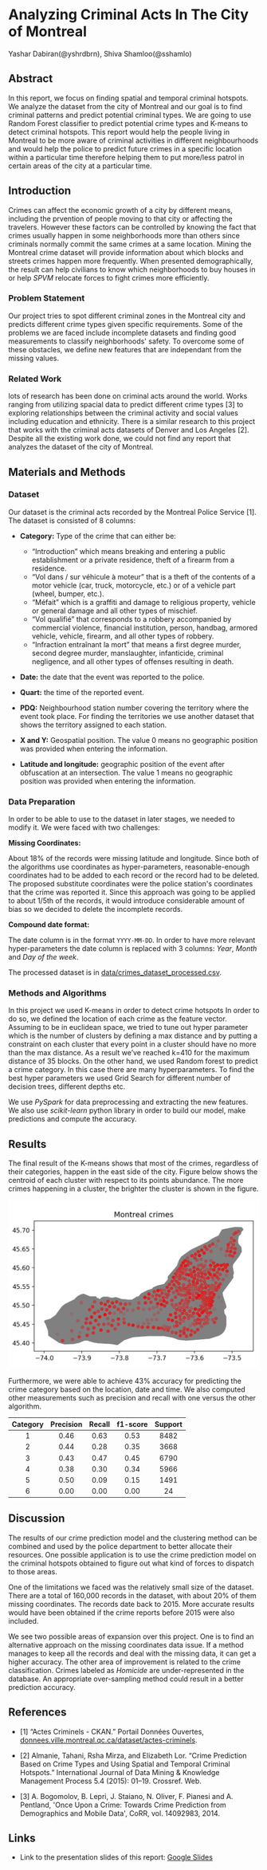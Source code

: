 # Analyzing Criminal Acts In The City of Montreal

Yashar Dabiran(@yshrdbrn), Shiva Shamloo(@sshamlo)

## Abstract
In this report, we focus on finding spatial and temporal criminal hotspots. We analyze the dataset from the city of Montreal and our goal is to find criminal patterns and predict potential criminal types. We are going to use Random Forest classifier to predict potential crime types and K-means to detect criminal hotspots. This report would help the people living in Montreal to be more aware of criminal activities in different neighbourhoods and would help the police to predict future crimes in a specific location within a particular time therefore  helping them to put more/less patrol in certain areas of the city at a particular time.

## Introduction
Crimes can affect the economic growth of a city by different means, including the prvention of people moving to that city or affecting the travelers. However these factors can be controlled by knowing the fact that crimes usually happen in some neighborhoods more than others since criminals normally commit the same crimes at a same location. Mining the Montreal crime dataset will provide information about which blocks and streets crimes happen more frequently. When presented demographically, the result can help civilians to know which neighborhoods to buy houses in or help _SPVM_ relocate forces to fight crimes more efficiently.

### Problem Statement
Our project tries to spot different criminal zones in the Montreal city and predicts different crime types given specific requirements. Some of the problems we are faced include incomplete datasets and finding good measurements to classify neighborhoods' safety. To overcome some of these obstacles, we define new features that are independant from the missing values.

### Related Work
lots of research has been done on criminal acts around the world. Works ranging from utilizing spacial data to predict different crime types [3] to exploring relationships between the criminal activity and social values including education and ethnicity. There is a similar research to this project that works with the criminal acts datasets of Denver and Los Angeles [2]. Despite all the existing work done, we could not find any report that analyzes the dataset of the city of Montreal.

## Materials and Methods

### Dataset
Our dataset is the criminal acts recorded by the Montreal Police Service [1]. The dataset is consisted of 8 columns:

* **Category:** Type of the crime that can either be:
  * “Introduction” which means breaking and entering a public establishment or a private residence, theft of a firearm from a residence.
  * “Vol dans / sur véhicule à moteur” that is a theft of the contents of a motor vehicle (car, truck, motorcycle, etc.) or of a vehicle part (wheel, bumper, etc.).
  * “Méfait” which is a graffiti and damage to religious property, vehicle or general damage and all other types of mischief.
  * “Vol qualifié” that corresponds to a robbery accompanied by commercial violence, financial institution, person, handbag, armored vehicle, vehicle, firearm, 	and all other types of robbery.
  * “Infraction entraînant la mort” that means a first degree murder, second degree murder, manslaughter, infanticide, criminal negligence, and all other types of offenses resulting in death.

* **Date:** the date that the event was reported to the police.

* **Quart:** the time of the reported event.

* **PDQ:** Neighbourhood station number covering the territory where the event took place. For finding the territories we use another dataset that shows the territory assigned to each station.

* **X and Y:** Geospatial position. The value 0 means no geographic position was provided when entering the information.

* **Latitude and longitude:** geographic position of the event after obfuscation at an intersection. The value 1 means no geographic position was provided when entering the information.

### Data Preparation
In order to be able to use to the dataset in later stages, we needed to modify it. We were faced with two challenges:

**Missing Coordinates:** 

About 18% of the records were missing latitude and longitude. Since both of the algorithms use coordinates as hyper-parameters, reasonable-enough coordinates had to be added to each record or the record had to be deleted. The proposed substitute coordinates were the police station's coordinates that the crime was reported it. Since this approach was going to be applied to about 1/5th of the records, it would introduce considerable amount of bias so we decided to delete the incomplete records.

**Compound date format:**

The date column is in the format `YYYY-MM-DD`. In order to have more relevant hyper-parameters the date column is replaced with 3 columns: _Year_, _Month_ and _Day of the week_.

The processed dataset is in [data/crimes_dataset_processed.csv](data/crimes_dataset_processed.csv).

### Methods and Algorithms

In this project we used K-means in order to detect crime hotspots In order to do so, we defined the location of each crime as the feature vector. Assuming to be in euclidean space, we tried to tune out hyper parameter which is the number of clusters by defining a max distance and by putting a constraint on each cluster that every point in a cluster should have no more than the max distance. As a result we’ve reached k=410 for the maximum distance of 35 blocks.
On the other hand, we used Random forest to predict a crime category. In this case there are many hyperparameters. To find the best hyper parameters we used Grid Search for different number of decision trees, different depths etc.

We use _PySpark_ for data preprocessing and extracting the new features. We also use _scikit-learn_ python library in order to build our model, make predictions and compute the accuracy.

## Results

The final result of the K-means shows that most of the crimes, regardless of their categories, happen in the east side of the city. Figure below shows the centroid of each cluster with respect to its points abundance. The more crimes happening in a cluster, the brighter the cluster is shown in the figure. 

![Figure 1](plots/clusters.png "Crime Hotspots")

Furthermore, we were able to achieve 43% accuracy for predicting the crime category based on the location, date and time. We also computed other measurements such as precision and recall with one versus the other algorithm.

| Category | Precision | Recall | f1-score | Support |
|:--------:|:---------:|:------:|:--------:|:-------:|
|     1    |    0.46   |  0.63  |   0.53   |   8482  |
|     2    |    0.44   |  0.28  |   0.35   |   3668  |
|     3    |    0.43   |  0.47  |   0.45   |   6790  |
|     4    |    0.38   |  0.30  |   0.34   |   5966  |
|     5    |    0.50   |  0.09  |   0.15   |   1491  |
|     6    |    0.00   |  0.00  |   0.00   |    24   |

## Discussion

The results of our crime prediction model and the clustering method can be combined and used by the police department to better allocate their resources. One possible application is to use the crime prediction model on the criminal hotspots obtained to figure out what kind of forces to dispatch to those areas.

One of the limitations we faced was the relatively small size of the dataset. There are a total of 160,000 records in the dataset, with about 20% of them missing coordinates. The records date back to 2015. More accurate results would have been obtained if the crime reports before 2015 were also included.

We see two possible areas of expansion over this project. One is to find an alternative approach on the missing coordinates data issue. If a method manages to keep all the records and deal with the missing data, it can get a higher accuracy. The other area of improvement is related to the crime classification. Crimes labeled as _Homicide_ are under-represented in the database. An appropriate over-sampling method could result in a better prediction accuracy.

## References

- [1] “Actes Criminels - CKAN.” Portail Données Ouvertes, [donnees.ville.montreal.qc.ca/dataset/actes-criminels](http://donnees.ville.montreal.qc.ca/dataset/actes-criminels).

- [2] Almanie, Tahani, Rsha Mirza, and Elizabeth Lor. “Crime Prediction Based on Crime Types and Using Spatial and Temporal Criminal Hotspots.” International Journal of Data Mining & Knowledge Management Process 5.4 (2015): 01–19. Crossref. Web.

- [3] A. Bogomolov, B. Lepri, J. Staiano, N. Oliver, F. Pianesi and A. Pentland, 'Once Upon a Crime:
Towards Crime Prediction from Demographics and Mobile Data', CoRR, vol. 14092983, 2014.

## Links

- Link to the presentation slides of this report: [Google Slides](https://docs.google.com/presentation/d/1A4TlqJgyWdAggv6G-6znV3cT4ctaH6XQAbrEQ9PcpZ8/edit?usp=sharing)